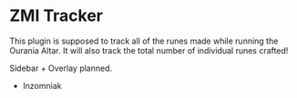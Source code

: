 # ZMI Tracker
This plugin is supposed to track all of the runes made while running the Ourania Altar.
It will also track the total number of individual runes crafted!

Sidebar + Overlay planned.

- Inzomniak